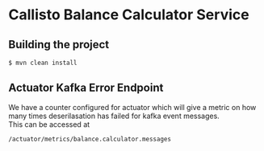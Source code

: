 # Callisto Balance Calculator Service

## Building the project

```sh
$ mvn clean install
```

## Actuator Kafka Error Endpoint
We have a counter configured for actuator which will give a metric on how many times deserilasation has failed for kafka event messages.  
This can be accessed at

```sh
/actuator/metrics/balance.calculator.messages
```